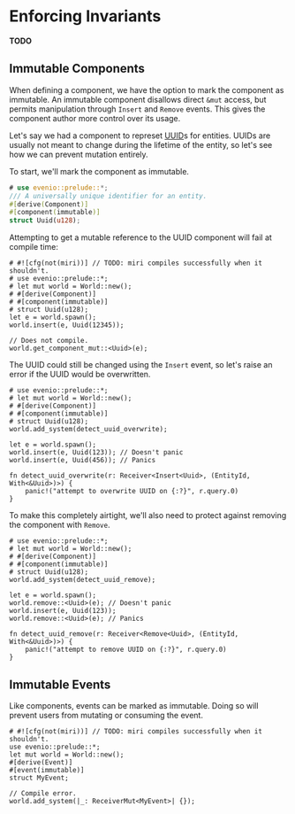 # Enforcing Invariants

**TODO**

## Immutable Components

When defining a component, we have the option to mark the component as immutable.
An immutable component disallows direct `&mut` access, but permits manipulation through `Insert` and `Remove` events.
This gives the component author more control over its usage.

Let's say we had a component to represet [UUID]s for entities.
UUIDs are usually not meant to change during the lifetime of the entity, so let's see how we can prevent mutation entirely.

To start, we'll mark the component as immutable.

```rust
# use evenio::prelude::*;
/// A universally unique identifier for an entity.
#[derive(Component)]
#[component(immutable)]
struct Uuid(u128);
```

Attempting to get a mutable reference to the UUID component will fail at compile time:

```compile_fail
# #![cfg(not(miri))] // TODO: miri compiles successfully when it shouldn't.
# use evenio::prelude::*;
# let mut world = World::new();
# #[derive(Component)]
# #[component(immutable)]
# struct Uuid(u128);
let e = world.spawn();
world.insert(e, Uuid(12345));

// Does not compile.
world.get_component_mut::<Uuid>(e);
```

The UUID could still be changed using the `Insert` event, so let's raise an error if the UUID would be overwritten.

```should_panic
# use evenio::prelude::*;
# let mut world = World::new();
# #[derive(Component)]
# #[component(immutable)]
# struct Uuid(u128);
world.add_system(detect_uuid_overwrite);

let e = world.spawn();
world.insert(e, Uuid(123)); // Doesn't panic
world.insert(e, Uuid(456)); // Panics

fn detect_uuid_overwrite(r: Receiver<Insert<Uuid>, (EntityId, With<&Uuid>)>) {
    panic!("attempt to overwrite UUID on {:?}", r.query.0)
}
```

To make this completely airtight, we'll also need to protect against removing the component with `Remove`.

```should_panic
# use evenio::prelude::*;
# let mut world = World::new();
# #[derive(Component)]
# #[component(immutable)]
# struct Uuid(u128);
world.add_system(detect_uuid_remove);

let e = world.spawn();
world.remove::<Uuid>(e); // Doesn't panic
world.insert(e, Uuid(123));
world.remove::<Uuid>(e); // Panics

fn detect_uuid_remove(r: Receiver<Remove<Uuid>, (EntityId, With<&Uuid>)>) {
    panic!("attempt to remove UUID on {:?}", r.query.0)
}
```

[UUID]: https://en.wikipedia.org/wiki/Universally_unique_identifier

## Immutable Events

Like components, events can be marked as immutable.
Doing so will prevent users from mutating or consuming the event.

```compile_fail
# #![cfg(not(miri))] // TODO: miri compiles successfully when it shouldn't.
use evenio::prelude::*;
let mut world = World::new();
#[derive(Event)]
#[event(immutable)]
struct MyEvent;

// Compile error.
world.add_system(|_: ReceiverMut<MyEvent>| {});
```